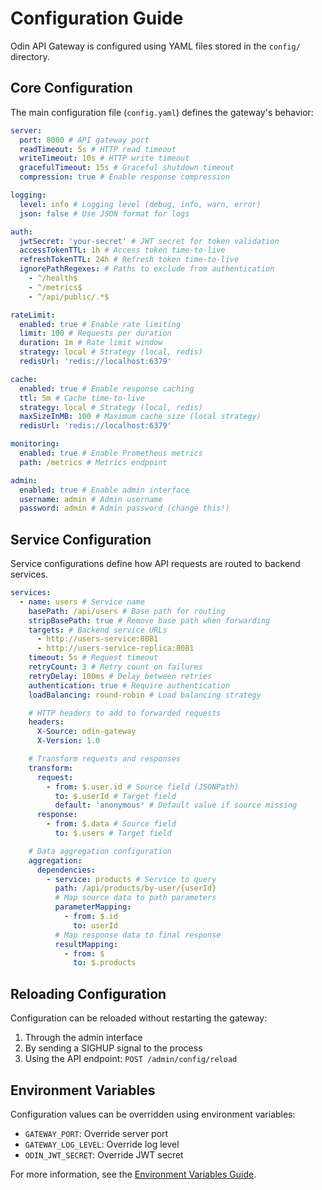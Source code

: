 # Configuration Guide

Odin API Gateway is configured using YAML files stored in the `config/` directory.

## Core Configuration

The main configuration file (`config.yaml`) defines the gateway's behavior:

```yaml
server:
  port: 8080 # API gateway port
  readTimeout: 5s # HTTP read timeout
  writeTimeout: 10s # HTTP write timeout
  gracefulTimeout: 15s # Graceful shutdown timeout
  compression: true # Enable response compression

logging:
  level: info # Logging level (debug, info, warn, error)
  json: false # Use JSON format for logs

auth:
  jwtSecret: 'your-secret' # JWT secret for token validation
  accessTokenTTL: 1h # Access token time-to-live
  refreshTokenTTL: 24h # Refresh token time-to-live
  ignorePathRegexes: # Paths to exclude from authentication
    - ^/health$
    - ^/metrics$
    - ^/api/public/.*$

rateLimit:
  enabled: true # Enable rate limiting
  limit: 100 # Requests per duration
  duration: 1m # Rate limit window
  strategy: local # Strategy (local, redis)
  redisUrl: 'redis://localhost:6379'

cache:
  enabled: true # Enable response caching
  ttl: 5m # Cache time-to-live
  strategy: local # Strategy (local, redis)
  maxSizeInMB: 100 # Maximum cache size (local strategy)
  redisUrl: 'redis://localhost:6379'

monitoring:
  enabled: true # Enable Prometheus metrics
  path: /metrics # Metrics endpoint

admin:
  enabled: true # Enable admin interface
  username: admin # Admin username
  password: admin # Admin password (change this!)
```

## Service Configuration

Service configurations define how API requests are routed to backend services.

```yaml
services:
  - name: users # Service name
    basePath: /api/users # Base path for routing
    stripBasePath: true # Remove base path when forwarding
    targets: # Backend service URLs
      - http://users-service:8081
      - http://users-service-replica:8081
    timeout: 5s # Request timeout
    retryCount: 3 # Retry count on failures
    retryDelay: 100ms # Delay between retries
    authentication: true # Require authentication
    loadBalancing: round-robin # Load balancing strategy

    # HTTP headers to add to forwarded requests
    headers:
      X-Source: odin-gateway
      X-Version: 1.0

    # Transform requests and responses
    transform:
      request:
        - from: $.user.id # Source field (JSONPath)
          to: $.userId # Target field
          default: 'anonymous' # Default value if source missing
      response:
        - from: $.data # Source field
          to: $.users # Target field

    # Data aggregation configuration
    aggregation:
      dependencies:
        - service: products # Service to query
          path: /api/products/by-user/{userId}
          # Map source data to path parameters
          parameterMapping:
            - from: $.id
              to: userId
          # Map response data to final response
          resultMapping:
            - from: $
              to: $.products
```

## Reloading Configuration

Configuration can be reloaded without restarting the gateway:

1. Through the admin interface
2. By sending a SIGHUP signal to the process
3. Using the API endpoint: `POST /admin/config/reload`

## Environment Variables

Configuration values can be overridden using environment variables:

- `GATEWAY_PORT`: Override server port
- `GATEWAY_LOG_LEVEL`: Override log level
- `ODIN_JWT_SECRET`: Override JWT secret

For more information, see the [Environment Variables Guide](environment-variables.md).
